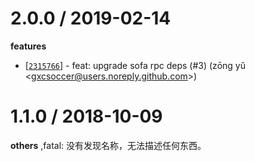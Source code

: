 
2.0.0 / 2019-02-14
==================

**features**
  * [[`2315766`](http://github.com/eggjs/egg-sofa-tracer/commit/23157664b8a10cf89e7cda116fb68aa05288c35c)] - feat: upgrade sofa rpc deps (#3) (zōng yǔ <<gxcsoccer@users.noreply.github.com>>)

1.1.0 / 2018-10-09
==================

**others**
,fatal: 没有发现名称，无法描述任何东西。

